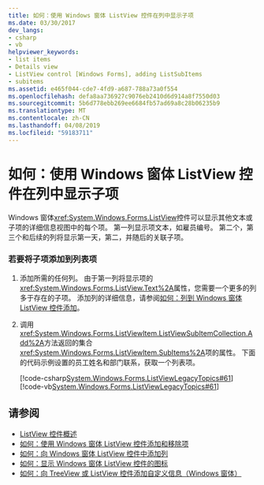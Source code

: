 ```yaml
---
title: 如何：使用 Windows 窗体 ListView 控件在列中显示子项
ms.date: 03/30/2017
dev_langs:
- csharp
- vb
helpviewer_keywords:
- list items
- Details view
- ListView control [Windows Forms], adding ListSubItems
- subitems
ms.assetid: e465f044-cde7-4fd9-a687-788a73a0f554
ms.openlocfilehash: defa8aa736927c9076eb2410d6d914a8f7550d03
ms.sourcegitcommit: 5b6d778ebb269ee6684fb57ad69a8c28b06235b9
ms.translationtype: MT
ms.contentlocale: zh-CN
ms.lasthandoff: 04/08/2019
ms.locfileid: "59183711"
---
```

# <a name="how-to-display-subitems-in-columns-with-the-windows-forms-listview-control"></a>如何：使用 Windows 窗体 ListView 控件在列中显示子项
Windows 窗体<xref:System.Windows.Forms.ListView>控件可以显示其他文本或子项的详细信息视图中的每个项。 第一列显示项文本，如雇员编号。 第二个，第三个和后续的列将显示第一天，第二，并随后的关联子项。  
  
### <a name="to-add-subitems-to-a-list-item"></a>若要将子项添加到列表项  
  
1.  添加所需的任何列。 由于第一列将显示项的<xref:System.Windows.Forms.ListView.Text%2A>属性，您需要一个更多的列多于存在的子项。 添加列的详细信息，请参阅[如何：列到 Windows 窗体 ListView 控件添加](how-to-add-columns-to-the-windows-forms-listview-control.md)。  
  
2.  调用<xref:System.Windows.Forms.ListViewItem.ListViewSubItemCollection.Add%2A>方法返回的集合<xref:System.Windows.Forms.ListViewItem.SubItems%2A>项的属性。 下面的代码示例设置的员工姓名和部门联系，获取一个列表项。  
  
     [!code-csharp[System.Windows.Forms.ListViewLegacyTopics#61](~/samples/snippets/csharp/VS_Snippets_Winforms/System.Windows.Forms.ListViewLegacyTopics/CS/Class1.cs#61)]
     [!code-vb[System.Windows.Forms.ListViewLegacyTopics#61](~/samples/snippets/visualbasic/VS_Snippets_Winforms/System.Windows.Forms.ListViewLegacyTopics/VB/Class1.vb#61)]  
  
## <a name="see-also"></a>请参阅

- [ListView 控件概述](listview-control-overview-windows-forms.md)
- [如何：使用 Windows 窗体 ListView 控件添加和移除项](how-to-add-and-remove-items-with-the-windows-forms-listview-control.md)
- [如何：向 Windows 窗体 ListView 控件中添加列](how-to-add-columns-to-the-windows-forms-listview-control.md)
- [如何：显示 Windows 窗体 ListView 控件的图标](how-to-display-icons-for-the-windows-forms-listview-control.md)
- [如何：向 TreeView 或 ListView 控件添加自定义信息（Windows 窗体）](add-custom-information-to-a-treeview-or-listview-control-wf.md)

